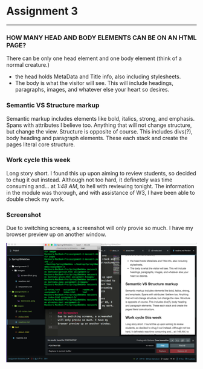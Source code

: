 # Assignment 3
---
### **HOW MANY HEAD AND BODY ELEMENTS CAN BE ON AN HTML PAGE?**

There can be only one head element and one body element (think of a normal creature.)
  * the head holds MetaData and Title info, also including stylesheets.
  * The body is what the visitor will see. This will include headings, paragraphs, images, and whatever else your heart so desires.

### **Semantic VS Structure markup**
Semantic markup includes elements like bold, italics, strong, and emphasis. Spans with attributes I believe too. Anything that will not change structure, but change the view.
Structure is opposite of course. This includes divs(?), body heading and paragraph elements. These each stack and create the pages literal core structure.

### **Work cycle this week**

Long story short. I found this up upon aiming to review students, so decided to chug it out instead. Although not too hard, it definetely was time consuming and... at *1:48 AM*, to hell with reviewing tonight.
The information in the module was thorough, and with assistance of W3, I have been able to double check my work.

### Screenshot
Due to switching screens, a screenshot will only provie so much. I have my browser preview up on another window.

![A3ScreenShot](./images/screenShotA3.png)
